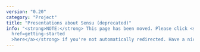 ```yaml
---
version: "0.20"
category: "Project"
title: "Presentations about Sensu (deprecated)"
info: "<strong>NOTE:</strong> This page has been moved. Please click <strong><a
  href=getting-started
  >here</a></strong> if you're not automatically redirected. Have a nice day!"
---
```


<meta http-equiv="refresh" content="1;url=getting-started">
